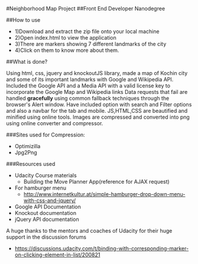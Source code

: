 #Neighborhood Map Project
##Front End Developer Nanodegree

##How to use

* 1)Download and extract the zip file onto your local machine
* 2)Open index.html to view the application
* 3)There are markers showing 7 different landmarks of the city
* 4)Click on them to know more about them.

##What is done?

Using html, css, jquery and knockoutJS library, made a map of Kochin city and some of its important landmarks with Google and Wikipedia API.
Included the Google API and a Media API  with a valid license key to incorporate the Google Map and Wikipedia links
Data requests that fail are handled **gracefully** using common fallback techniques through the browser's Alert window.
Have included option with search and Filter options and also a navbar for the tab and mobile.
JS,HTML,CSS are beautified and minified using online tools.
Images are compressed and converted into png using online converter and compressor.

###Sites used for Compression:

* Optimizilla
* Jpg2Png

###Resources used

* Udacity Course materials
    * Building the Move Planner App(reference for AJAX request)
* For hamburger menu
    * http://www.internetkultur.at/simple-hamburger-drop-down-menu-with-css-and-jquery/
* Google API Documentation
* Knockout documentation
* jQuery API documentation

A huge thanks to the mentors and coaches of Udacity for their huge support in the discussion forums
  * https://discussions.udacity.com/t/binding-with-corresponding-marker-on-clicking-element-in-list/200821

